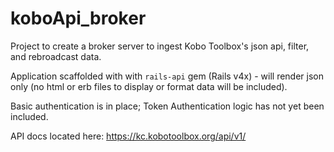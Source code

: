 # koboApi_broker
Project to create a broker server to ingest Kobo Toolbox's json api, filter, and rebroadcast data.  

Application scaffolded with with `rails-api` gem (Rails v4x) - will render json only (no html or erb files to display or format data will be included).  

Basic authentication is in place; Token Authentication logic has not yet been included. 

API docs located here:  https://kc.kobotoolbox.org/api/v1/
